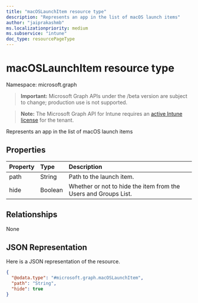 ```yaml
---
title: "macOSLaunchItem resource type"
description: "Represents an app in the list of macOS launch items"
author: "jaiprakashmb"
ms.localizationpriority: medium
ms.subservice: "intune"
doc_type: resourcePageType
---
```


# macOSLaunchItem resource type

Namespace: microsoft.graph
> **Important:** Microsoft Graph APIs under the /beta version are subject to change; production use is not supported.

> **Note:** The Microsoft Graph API for Intune requires an [active Intune license](https://go.microsoft.com/fwlink/?linkid=839381) for the tenant.


Represents an app in the list of macOS launch items

## Properties
|Property|Type|Description|
|:---|:---|:---|
|path|String|Path to the launch item.|
|hide|Boolean|Whether or not to hide the item from the Users and Groups List.|

## Relationships
None

## JSON Representation
Here is a JSON representation of the resource.
<!-- {
  "blockType": "resource",
  "@odata.type": "microsoft.graph.macOSLaunchItem"
}
-->
``` json
{
  "@odata.type": "#microsoft.graph.macOSLaunchItem",
  "path": "String",
  "hide": true
}
```
